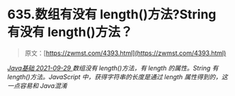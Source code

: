 <!--yml
category: 未分类
date: 0001-01-01 00:00:00
-->

# 635.数组有没有 length()方法?String 有没有 length()方法？

> 原文：[https://zwmst.com/4393.html](https://zwmst.com/4393.html)

   [ *Java基础* ](https://zwmst.com/java%e5%9f%ba%e7%a1%80)*[ <time datetime="2021-09-30T00:20:11+08:00"> 2021-09-29 </time> ](https://zwmst.com/4393.html)  数组没有 length()方法，有 length 的属性。String 有 length()方法。JavaScript 中，获得字符串的长度是通过 length 属性得到的，这一点容易和 Java混淆*